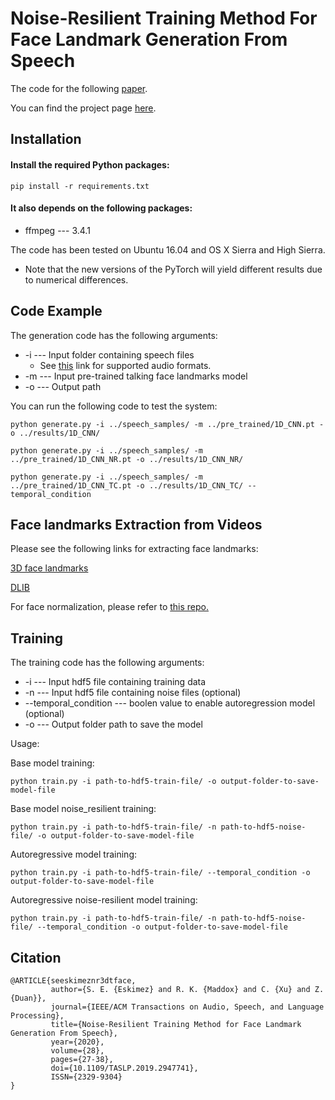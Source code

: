 # Noise-Resilient Training Method For Face Landmark Generation From Speech

The code for the following [paper](https://ieeexplore.ieee.org/document/8871109).

You can find the project page [here](http://www2.ece.rochester.edu/projects/air/projects/3Dtalkingface.html).

## Installation

#### Install the required Python packages:
```
pip install -r requirements.txt
```

#### It also depends on the following packages:
* ffmpeg --- 3.4.1

The code has been tested on Ubuntu 16.04 and OS X Sierra and High Sierra. 

* Note that the new versions of the PyTorch will yield different results due to numerical differences.

## Code Example

The generation code has the following arguments:

* -i --- Input folder containing speech files
    * See [this](http://librosa.github.io/librosa/generated/librosa.core.load.html#librosa.core.load) link for supported audio formats.
* -m --- Input pre-trained talking face landmarks model 
* -o --- Output path

You can run the following code to test the system:

```
python generate.py -i ../speech_samples/ -m ../pre_trained/1D_CNN.pt -o ../results/1D_CNN/
```

```
python generate.py -i ../speech_samples/ -m ../pre_trained/1D_CNN_NR.pt -o ../results/1D_CNN_NR/
```

```
python generate.py -i ../speech_samples/ -m ../pre_trained/1D_CNN_TC.pt -o ../results/1D_CNN_TC/ --temporal_condition
```
## Face landmarks Extraction from Videos

Please see the following links for extracting face landmarks:

[3D face landmarks](https://www.adrianbulat.com/face-alignment)

[DLIB](http://dlib.net/)

For face normalization, please refer to [this repo.](https://github.com/lelechen63/ATVGnet)

## Training

The training code has the following arguments:

* -i --- Input hdf5 file containing training data
* -n --- Input hdf5 file containing noise files (optional)
* --temporal_condition --- boolen value to enable autoregression model (optional)
* -o --- Output folder path to save the model

Usage:

Base model training:

```
python train.py -i path-to-hdf5-train-file/ -o output-folder-to-save-model-file
```

Base model noise_resilient training:

```
python train.py -i path-to-hdf5-train-file/ -n path-to-hdf5-noise-file/ -o output-folder-to-save-model-file
```

Autoregressive model training:

```
python train.py -i path-to-hdf5-train-file/ --temporal_condition -o output-folder-to-save-model-file
```

Autoregressive noise-resilient model training:

```
python train.py -i path-to-hdf5-train-file/ -n path-to-hdf5-noise-file/ --temporal_condition -o output-folder-to-save-model-file
```

## Citation

```
@ARTICLE{seeskimeznr3dtface,
         author={S. E. {Eskimez} and R. K. {Maddox} and C. {Xu} and Z. {Duan}},
         journal={IEEE/ACM Transactions on Audio, Speech, and Language Processing},
         title={Noise-Resilient Training Method for Face Landmark Generation From Speech},
         year={2020},
         volume={28},
         pages={27-38},
         doi={10.1109/TASLP.2019.2947741},
         ISSN={2329-9304}
}
```
